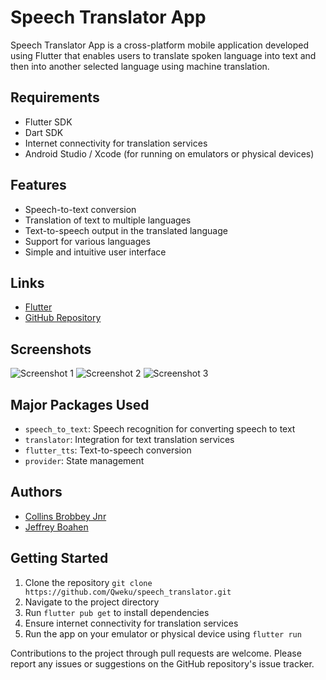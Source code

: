 # Speech Translator App

Speech Translator App is a cross-platform mobile application developed using Flutter that enables users to translate spoken language into text and then into another selected language using machine translation.

## Requirements
- Flutter SDK
- Dart SDK
- Internet connectivity for translation services
- Android Studio / Xcode (for running on emulators or physical devices)

## Features
- Speech-to-text conversion
- Translation of text to multiple languages
- Text-to-speech output in the translated language
- Support for various languages
- Simple and intuitive user interface

## Links
- [Flutter](https://flutter.dev/)
- [GitHub Repository](https://github.com/Qweku/speech_translator)

## Screenshots
![Screenshot 1](screenshots/screenshot1.png)
![Screenshot 2](screenshots/screenshot2.png)
![Screenshot 3](screenshots/screenshot3.png)

## Major Packages Used
- `speech_to_text`: Speech recognition for converting speech to text
- `translator`: Integration for text translation services
- `flutter_tts`: Text-to-speech conversion
- `provider`: State management

## Authors
- [Collins Brobbey Jnr](https://github.com/Qweku)
- [Jeffrey Boahen](https://github.com/yellow_Flickr)

## Getting Started
1. Clone the repository `git clone https://github.com/Qweku/speech_translator.git`
2. Navigate to the project directory
3. Run `flutter pub get` to install dependencies
4. Ensure internet connectivity for translation services
5. Run the app on your emulator or physical device using `flutter run`

Contributions to the project through pull requests are welcome. Please report any issues or suggestions on the GitHub repository's issue tracker.
